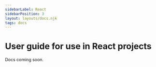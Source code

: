 ```yaml
---
sidebarLabel: React
sidebarPosition: 3
layout: layouts/docs.njk
tags: docs
---
```


# User guide for use in React projects

Docs coming soon.
